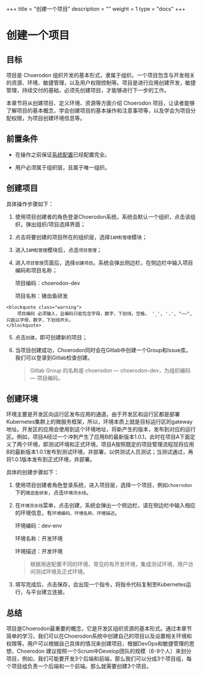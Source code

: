 ﻿+++
title = "创建一个项目"
description = ""
weight = 1
type = "docs"
+++

# 创建一个项目

## 目标

项目是 Choerodon 组织开发的基本形式，隶属于组织。一个项目包含与开发相关的资源、环境、敏捷管理，以及用户权限控制等。项目是进行应用创建开发，敏捷管理，持续交付的基础，必须先创建项目，才能够进行下一步的工作。

本章节将从创建项目、定义环境、资源等方面介绍 Choerodon 项目，让读者能够了解项目的基本概念，学会创建项目的基本操作和注意事项等，以及学会为项目分配权限，为项目创建环境信息等。

## 前置条件

- <font>在操作之前保证[系统配置](../../user-guide/system-configuration)已经配置完全。</font>

- 用户必须属于组织层，且属于唯一组织。

## 创建项目

 具体操作步骤如下：

   1. 使用项目创建者的角色登录Choerodon系统，系统会默认一个组织，点击该组织，弹出组织/项目选择界面；

   2. 点击将要创建的项目所在的组织层，选择``IAM和管理``模块；

   3. 进入`IAM和管理`模块后，点击``项目管理``；

   4. 进入``项目管理``页面后，选择``创建项目``。系统会弹出侧边栏，在侧边栏中输入项目编码和项目名称；
       
       项目编码：choerodon-dev 

       项目名称：猪齿鱼研发

    <blockquote class="warning">
        项目编码 必须输入，且编码只能包含字母，数字，下划线，空格， '_', '.', "——",只能以字母，数字，下划线开头。
    </blockquote>

   5. 点击``创建``，即可创建新的项目；

   6. 当项目创建成功，Choerodon同时会在Gitlab中创建一个Group和Issue库。我们可以登录到Gitlab检查创建。

      <blockquote class="note">
         Gitlab Group 的名称是 choerodon  —  choerodon-dev，为组织编码 — 项目编码。
      </blockquote>


## 创建环境

环境主要是开发区向运行区发布应用的通道。由于开发区和运行区都是部署Kubernetes集群上的微服务框架，所以，环境本质上就是目标运行区的gateway地址。开发区的应用会使用到这个环境地址，将新产生的版本，发布到对应的运行区。例如，项目A经过一个冲刺产生了应用B的最新版本1.0.1，此时在项目A下面定义了两个环境，即测试环境和正式环境，项目A按照既定的项目管理流程现将应用B的最新版本1.0.1发布到测试环境，并部署，以供测试人员测试；当测试通过，再将1.0.1版本发布到正式环境，并部署。

具体的创建步骤如下：

1.  使用项目创建者角色登录系统，进入项目层，选择一个项目，例如``choerodon``下的``猪齿鱼研发``，点击`环境流水线`。

2.  在`环境流水线`菜单，点击创建，系统会弹出一个侧边栏，请在侧边栏中输入相应的环境信息，有`环境编码、环境名称、环境描述`。

    环境编码：dev-env

    环境名称：开发环境

    环境描述：开发环境


    <blockquote class="note">
        根据用途配置不同的环境，常见的有开发环境，集成测试环境，用户访问测试环境及正式环境。
    </blockquote>

3.  填写完成后，点击保存，会出现一个指令，将指令代码复制至Kubernetes运行，与平台建立连接。

## 总结

项目是Choerodon最重要的概念，它是开发区组织资源的基本形式。通过本章节简单的学习，我们可以在Choerodon系统中创建自己的项目以及设置相关环境和权限等。用户可以根据自己具体的情况来创建项目，根据DevOps和敏捷管理的思想，Choerodon 建议按照一个Scrum中Develop团队的规模（6-9个人）来划分项目，例如，我们可能要开发3个后端和前端，那么我们可以分成3个项目组，每个项目组负责一个后端和一个前端。那么就需要创建3个项目。